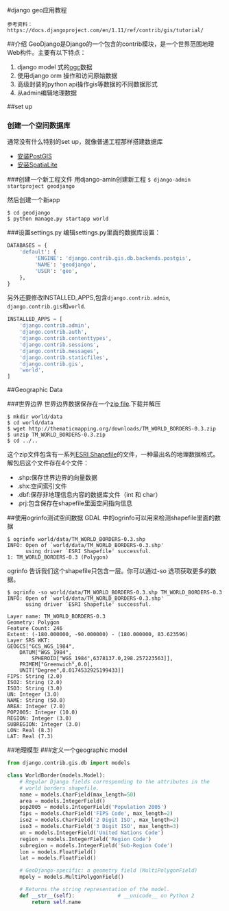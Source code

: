 #django geo应用教程

`参考资料：https://docs.djangoproject.com/en/1.11/ref/contrib/gis/tutorial/`

##介绍
GeoDjango是Django的一个包含的contrib模块，是一个世界范围地理Web构件。主要有以下特点：


1. django model 式的[ogc](http://www.opengeospatial.org/)数据
2. 使用django orm 操作和访问原始数据
3. 高级封装的python api操作gis等数据的不同数据形式
4. 从admin编辑地理数据

##set up
### 创建一个空间数据库
通常没有什么特别的set up，就像普通工程那样搭建数据库

* [安装PostGIS](https://docs.djangoproject.com/en/1.11/ref/contrib/gis/install/postgis/)
* [安装SpatiaLite](https://docs.djangoproject.com/en/1.11/ref/contrib/gis/install/spatialite/)

###创建一个新工程文件
用django-amin创建新工程
`$ django-admin startproject geodjango`

然后创建一个新app

```
$ cd geodjango
$ python manage.py startapp world
```

###设置settings.py
编辑settings.py里面的数据库设置：

```python
DATABASES = {
    'default': {
         'ENGINE': 'django.contrib.gis.db.backends.postgis',
         'NAME': 'geodjango',
         'USER': 'geo',
    },
}
```

另外还要修改INSTALLED_APPS,包含`django.contrib.admin`,` django.contrib.gis`和`world`.

```python
INSTALLED_APPS = [
    'django.contrib.admin',
    'django.contrib.auth',
    'django.contrib.contenttypes',
    'django.contrib.sessions',
    'django.contrib.messages',
    'django.contrib.staticfiles',
    'django.contrib.gis',
    'world',
]
```

##Geographic Data

###世界边界
世界边界数据保存在一个[zip file](http://thematicmapping.org/downloads/TM_WORLD_BORDERS-0.3.zip).下载并解压

```
$ mkdir world/data
$ cd world/data
$ wget http://thematicmapping.org/downloads/TM_WORLD_BORDERS-0.3.zip
$ unzip TM_WORLD_BORDERS-0.3.zip
$ cd ../..
```

这个zip文件包含有一系列[ESRI Shapefile](https://en.wikipedia.org/wiki/Shapefile)的文件，一种最出名的地理数据格式。解包后这个文件存在4个文件：

* .shp:保存世界边界的向量数据
* .shx:空间索引文件
* .dbf:保存非地理信息内容的数据库文件（int 和 char）
* .prj:包含保存在shapefile里面空间指向信息

##使用ogrinfo测试空间数据
GDAL 中的ogrinfo可以用来检测shapefile里面的数据

```
$ ogrinfo world/data/TM_WORLD_BORDERS-0.3.shp
INFO: Open of `world/data/TM_WORLD_BORDERS-0.3.shp'
      using driver `ESRI Shapefile' successful.
1: TM_WORLD_BORDERS-0.3 (Polygon)
```

ogrinfo 告诉我们这个shapefile只包含一层。你可以通过-so 选项获取更多的数据。

```
$ ogrinfo -so world/data/TM_WORLD_BORDERS-0.3.shp TM_WORLD_BORDERS-0.3
INFO: Open of `world/data/TM_WORLD_BORDERS-0.3.shp'
      using driver `ESRI Shapefile' successful.

Layer name: TM_WORLD_BORDERS-0.3
Geometry: Polygon
Feature Count: 246
Extent: (-180.000000, -90.000000) - (180.000000, 83.623596)
Layer SRS WKT:
GEOGCS["GCS_WGS_1984",
    DATUM["WGS_1984",
        SPHEROID["WGS_1984",6378137.0,298.257223563]],
    PRIMEM["Greenwich",0.0],
    UNIT["Degree",0.0174532925199433]]
FIPS: String (2.0)
ISO2: String (2.0)
ISO3: String (3.0)
UN: Integer (3.0)
NAME: String (50.0)
AREA: Integer (7.0)
POP2005: Integer (10.0)
REGION: Integer (3.0)
SUBREGION: Integer (3.0)
LON: Real (8.3)
LAT: Real (7.3)
```

##地理模型
###定义一个geographic model

```python
from django.contrib.gis.db import models

class WorldBorder(models.Model):
    # Regular Django fields corresponding to the attributes in the
    # world borders shapefile.
    name = models.CharField(max_length=50)
    area = models.IntegerField()
    pop2005 = models.IntegerField('Population 2005')
    fips = models.CharField('FIPS Code', max_length=2)
    iso2 = models.CharField('2 Digit ISO', max_length=2)
    iso3 = models.CharField('3 Digit ISO', max_length=3)
    un = models.IntegerField('United Nations Code')
    region = models.IntegerField('Region Code')
    subregion = models.IntegerField('Sub-Region Code')
    lon = models.FloatField()
    lat = models.FloatField()

    # GeoDjango-specific: a geometry field (MultiPolygonField)
    mpoly = models.MultiPolygonField()

    # Returns the string representation of the model.
    def __str__(self):              # __unicode__ on Python 2
        return self.name
```

